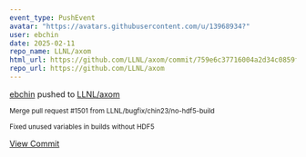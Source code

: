 ```yaml
---
event_type: PushEvent
avatar: "https://avatars.githubusercontent.com/u/13968934?"
user: ebchin
date: 2025-02-11
repo_name: LLNL/axom
html_url: https://github.com/LLNL/axom/commit/759e6c37716004a2d34c0859fedfaff26cf8f169
repo_url: https://github.com/LLNL/axom
---
```


<a href='https://github.com/ebchin' target='_blank'>ebchin</a> pushed to <a href='https://github.com/LLNL/axom' target='_blank'>LLNL/axom</a>

<small>Merge pull request #1501 from LLNL/bugfix/chin23/no-hdf5-build

Fixed unused variables in builds without HDF5</small>

<a href='https://github.com/LLNL/axom/commit/759e6c37716004a2d34c0859fedfaff26cf8f169' target='_blank'>View Commit</a>